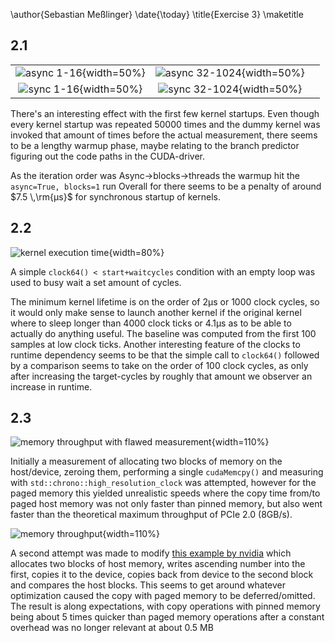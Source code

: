 
\author{Sebastian Meßlinger}
\date{\today}
\title{Exercise 3}
\maketitle

## 2.1

||||
|:----:|:----:|:----:|
| ![async 1-16](./plots/0-5_async_True.svg "abc"){width=50%}| ![async 32-1024](./plots/5-10_async_True.svg "abc"){width=50%} |
| ![sync 1-16](./plots/0-5_async_False.svg "abc"){width=50%} |  ![sync 32-1024](./plots/5-10_async_False.svg "abc"){width=50%}|

There's an interesting effect with the first few kernel startups. Even though every kernel startup was repeated 50000 times and the dummy kernel was invoked that amount of times before the actual measurement, there seems to be a lengthy warmup phase, maybe relating to the branch predictor figuring out the code paths in the CUDA-driver.

As the iteration order was Async->blocks->threads the warmup hit the `async=True, blocks=1` run
Overall for there seems to be a penalty of around $7.5 \,\rm{μs}$ for synchronous startup of kernels.

## 2.2

![kernel execution time](./plots/wait.svg){width=80%}

A simple `clock64() < start+waitcycles` condition with an empty loop was used to busy wait a set amount of cycles.

The minimum kernel lifetime is on the order of 2μs or 1000 clock cycles, so it would only make sense to launch another kernel if the original kernel where to sleep longer than 4000 clock ticks or 4.1μs as to be able to actually do anything useful. The baseline was computed from the first 100 samples at low clock ticks.
Another interesting feature of the clocks to runtime dependency seems to be that the simple call to `clock64()` followed by a comparison seems to take on the order of 100 clock cycles, as only after increasing the target-cycles by roughly that amount we observer an increase in runtime.

## 2.3

![memory throughput with flawed measurement](./plots/memory_error.svg){width=110%}

Initially a measurement of allocating 
two blocks of memory on the host/device, zeroing them, performing a single `cudaMemcpy()` and measuring with `std::chrono::high_resolution_clock` was attempted, however for the paged memory this yielded unrealistic speeds where the copy time from/to paged host memory was not only faster than pinned memory, but also went faster than the theoretical maximum throughput of PCIe 2.0 (8GB/s).

![memory throughput](./plots/memory.svg){width=110%}

A second attempt was made to modify [this example by nvidia](https://raw.githubusercontent.com/NVIDIA-developer-blog/code-samples/master/series/cuda-cpp/optimize-data-transfers/bandwidthtest.cu) which allocates two blocks of host memory, writes ascending number into the first, copies it to the device, copies back from device to the second block and compares the host blocks. This seems to get around whatever optimization caused the copy with paged memory to be deferred/omitted. The result is along expectations, with copy operations with pinned memory being about 5 times quicker than paged memory operations after a constant overhead was no longer relevant at about 0.5 MB
